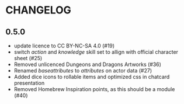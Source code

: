 # CHANGELOG

## 0.5.0
- update licence to CC BY-NC-SA 4.0 (#19)
- switch _action_ and _knowledge_ skill set to allign with official character sheet (#25)
- Removed unlicenced Dungeons and Dragons Artworks (#36)
- Renamed _baseattributes_ to _attributes_ on actor data (#27)
- Added dice icons to rollable items and optimized css in chatcard presentation 
- Removed Homebrew Inspiration points, as this should be a module (#40)

